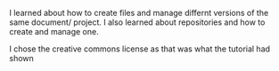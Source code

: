 I learned about how to create files and manage differnt versions of the same document/ project. I also learned about repositories and how to create and manage one.

I chose the creative commons license as that was what the tutorial had shown
